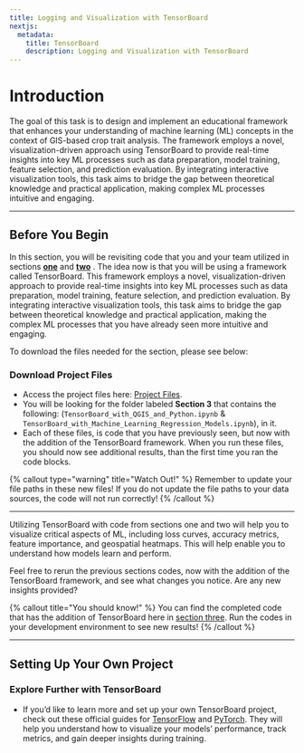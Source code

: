 ```yaml
---
title: Logging and Visualization with TensorBoard
nextjs:
  metadata:
    title: TensorBoard
    description: Logging and Visualization with TensorBoard
---
```


# Introduction

The goal of this task is to design and implement an educational framework that enhances your understanding of machine learning (ML) concepts in the context of GIS-based crop trait analysis. The framework employs a novel, visualization-driven approach using TensorBoard to provide real-time insights into key ML processes such as data preparation, model training, feature selection, and prediction evaluation. By integrating interactive visualization tools, this task aims to bridge the gap between theoretical knowledge and practical application, making complex ML processes intuitive and engaging.

---

## Before You Begin

In this section, you will be revisiting code that you and your team utilized in sections [**one**](/docs/heatmap-generation) and [**two**](/docs/machine-learning) . The idea now is that you will be using a framework called TensorBoard. This framework employs a novel, visualization-driven approach to provide real-time insights into key ML processes such as data preparation, model training, feature selection, and prediction evaluation. By integrating interactive visualization tools, this task aims to bridge the gap between theoretical knowledge and practical application, making the complex ML processes that you have already seen more intuitive and engaging.

To download the files needed for the section, please see below:

### Download Project Files

- Access the project files here: [Project Files](https://drive.google.com/drive/folders/1tVPbNnlWsZem3CviXxUAObnSZgv9GWk3).
- You will be looking for the folder labeled **Section 3** that contains the following: (`TensorBoard_with_QGIS_and_Python.ipynb` &
  `TensorBoard_with_Machine_Learning_Regression_Models.ipynb`), in it.
- Each of these files, is code that you have previously seen, but now with the addition of the TensorBoard framework. When you run these files, you should now see additional results, than the first time you ran the code blocks.

{% callout type="warning" title="Watch Out!" %}
Remember to update your file paths in these new files! If you do not update the file paths to your data sources, the code will not run correctly!
{% /callout %}

---

Utilizing TensorBoard with code from sections one and two will help you to visualize critical aspects of ML, including loss curves, accuracy metrics, feature importance, and geospatial heatmaps. This will help enable you to understand how models learn and perform.

Feel free to rerun the previous sections codes, now with the addition of the TensorBoard framework, and see what changes you notice. Are any new insights provided?

{% callout title="You should know!" %}
You can find the completed code that has the addition of TensorBoard here in [section three](https://drive.google.com/drive/folders/1tVPbNnlWsZem3CviXxUAObnSZgv9GWk3). Run the codes in your development environment to see new results!
{% /callout %}

---

## Setting Up Your Own Project

### Explore Further with TensorBoard

- If you’d like to learn more and set up your own TensorBoard project, check out these official guides for [TensorFlow](https://www.tensorflow.org/tensorboard/get_started) and [PyTorch](https://pytorch.org/tutorials/recipes/recipes/tensorboard_with_pytorch.html). They will help you understand how to visualize your models’ performance, track metrics, and gain deeper insights during training.

<!-- 1. **Open your terminal or command prompt** (e.g., PowerShell on Windows, Terminal on macOS/Linux).

2. **Install the required packages** using pip:
   ```bash
   pip install tensorboard jupyter-tensorboard tensorboardX
   ```

- Tensorboard is the main visualization tool.
- Jupyter-tensorboard helps integrate TensorBoard into Jupyter notebooks.
- TensorboardX is a helper library that makes logging simpler for various frameworks (like PyTorch).

3. **Verify** the installation:
   ```bash
   pip show tensorboard
   pip show jupyter-tensorboard
   pip show tensorboardX
   ```
4. **(Optional)** In Jupyter Notebook:

- If you want to run TensorBoard inside a Jupyter Notebook, you might need to load the extension

  ```bash
  jupyter nbextension enable --py tensorboard

  ```

  - Check your Jupyter environment’s documentation if you have any issues.

## Logging

### Log Data Statistics

1. **Import the necessary libraries** in your Python script or Jupyter Notebook:

   ```bash
   from torch.utils.tensorboard import SummaryWriter
   import numpy as np
   ```

2. **Create and Initialize** a SummaryWriter that will save logs to a folder named _"runs"_:

   ```bash
    writer = SummaryWriter(log_dir="runs/data_stats_demo")
   ```

3. **Calculate and log basic statistics** (like mean and standard deviation) for your dataset. For example:

   ```py
    # Suppose 'data' is a NumPy array of your numeric values
   data = np.array([5, 10, 15, 20])
   mean_value = np.mean(data)
   std_value = np.std(data)

   # Log the values
   writer.add_scalar("DataStats/mean", mean_value, 0)
   writer.add_scalar("DataStats/std", std_value, 0)
   ```

4. **Close the writer** when finished:

   ```bash
   writer.close()
   ```

5. **Start Tensorboard** to see the logs:
   ```bash
   tensorboard --logdir=runs
   ```

- Open your browser and go to http://localhost:6006 to view the DataStats logs.

### Log Preprocessing Steps

1. **Track any changes in your dataset** during preprocessing, such as handling missing values or feature normalization.

2. Use **SummaryWriter** to record the steps. For example:

   ```py
   # Re-initialize a writer for preprocessing logs
   writer = SummaryWriter(log_dir="runs/preprocessing_logs")

   # Example: Count missing values before and after cleaning
   missing_before = 10
   missing_after = 2

   writer.add_scalar("Preprocessing/missing_values_before", missing_before, 0)
   writer.add_scalar("Preprocessing/missing_values_after",  missing_after,  0)

   # Example: Log a normalization factor
   normalization_factor = 0.01
   writer.add_scalar("Preprocessing/normalization_factor", normalization_factor, 0)

   writer.close()

   ```

- Check the Preprocessing section to visualize how your data changed.

### Log Model Training Metrics

1. **Import or define your model**. Then, while training, **record your metrics** (e.g., Mean Squared Error (MSE), R² score) at each epoch or iteration:

   ```py
   # Re-initialize a writer for preprocessing logs
   writer = SummaryWriter(log_dir="runs/preprocessing_logs")

   # Example: Count missing values before and after cleaning
   missing_before = 10
   missing_after = 2

   writer.add_scalar("Preprocessing/missing_values_before", missing_before, 0)
   writer.add_scalar("Preprocessing/missing_values_after",  missing_after,  0)

   # Example: Log a normalization factor
   normalization_factor = 0.01
   writer.add_scalar("Preprocessing/normalization_factor", normalization_factor, 0)

   writer.close()

   ```

2. **Start or refresh** TensorBoard to watch your training metrics evolve:

   ```bash
   tensorboard --logdir=runs
   ```

- Under Training, you should see how MSE and R² change over the epochs.

### Log Hyperparameter Tuning Results

1. **Try different hyperparameters** in your model (e.g., learning rate, number of layers, or regularization parameter).

2. **Log the results** for each hyperparameter setting:

   ```py
   # We'll try a few learning rates and log the final MSE for each
    for lr in [0.001, 0.01, 0.1]:
        writer = SummaryWriter(log_dir=f"runs/hparam_tuning_lr_{lr}")

        # ... train model with learning rate 'lr' ...
        final_mse = 0.4  # placeholder for final MSE

        writer.add_scalar("HParam/MSE", final_mse, 0)
        writer.close()
   ```

3. **Compare the logs** in TensorBoard:

   ```bash
   tensorboard --logdir=runs
   ```

- Look at each run (hparam_tuning_lr_0.001, etc.) side by side to see which hyperparameters work best.

### Log Predictions vs. Actual Values

1. After **training your model**, generate predictions on a test set:

   ```py
    # Assume y_test are actual values, y_pred are model predictions
    y_test = [3, 5, 7, 9]
    y_pred = [2.8, 5.2, 6.9, 9.1]

   ```

2. **Create a plot** to compare the predictions vs. the actual values:

   ```py
    import matplotlib.pyplot as plt

    plt.figure()
    plt.scatter(y_test, y_pred, label='Pred vs. Actual')
    plt.plot([min(y_test), max(y_test)], [min(y_test), max(y_test)], color='red', label='y=x line')
    plt.xlabel('Actual')
    plt.ylabel('Predicted')
    plt.legend()
    plt.savefig('pred_vs_actual.png')
    plt.close()

   ```

3. **Log the image** with TensorBoard:

   ```py
    from PIL import Image
    import torchvision

    writer = SummaryWriter(log_dir="runs/predictions_vs_actual")
    image = Image.open('pred_vs_actual.png')
    image_tensor = torchvision.transforms.ToTensor()(image)
    writer.add_image('PredVsActual', image_tensor, 0)
    writer.close()

   ```

4. **Open TensorBoard** to visually inspect how well the model did:

   ```bash
    tensorboard --logdir=runs

   ```

### Log Feature Importance

- If your model computes feature importance scores (e.g., in tree-based models):

1. Obtain **feature importance** values:

   ```py
    feature_names = ["feature1", "feature2", "feature3"]
    importance_scores = [0.3, 0.5, 0.2]  # example values


   ```

2. Log each feature’s importance **as a scalar**:

   ```py
   writer = SummaryWriter(log_dir="runs/feature_importance")
   for i, score in enumerate(importance_scores):
      writer.add_scalar(f"FeatureImportance/{feature_names[i]}", score, 0)
   writer.close()


   ```

3. **Visualize** in TensorBoard:

   ```bash
   tensorboard --logdir=runs

   ```

### Log a Heatmap of Predictions

- If your data is spatial or you want to visualize your predictions as a heatmap:

1. Generate a **2D (or 3D)** array representing spatial predictions:

   ```py
   predictions_map = np.random.rand(10, 10)  # example 10x10 grid


   ```

2. **Convert the array** to a color-mapped image:

   ```py
    import matplotlib.pyplot as plt

    plt.imshow(predictions_map, cmap='viridis')
    plt.colorbar(label='Prediction Value')
    plt.title('Prediction Heatmap')
    plt.savefig('prediction_heatmap.png')
    plt.close()


   ```

3. **Log the heatmap** in TensorBoard:

   ```py
    writer = SummaryWriter(log_dir="runs/prediction_heatmap")
    image = Image.open('prediction_heatmap.png')
    image_tensor = torchvision.transforms.ToTensor()(image)
    writer.add_image('Heatmap', image_tensor, 0)
    writer.close()


   ```

4. **Check TensorBoard**

   ```bash
    tensorboard --logdir=runs

   ```

- Under Heatmap, explore the spatial distribution of your predictions.

## Final Notes

- Each logging action writes information to a log directory. You can rename it or organize it by project, date, or model version.
- TensorBoard runs on port 6006 by default, so you can access the dashboard in your browser at **http://localhost:6006**.
- Remember to close your SummaryWriter to ensure all logs are properly saved.
- If you run into issues with permissions or path errors, double-check the directory you are writing to (e.g., **_C:\Users\YourName_** on Windows or **_/home/yourname_** on Linux).
  {% callout title="Good luck!" %}
  These steps should give you a solid foundation for logging and visualizing everything from raw data stats to complex model metrics, all in TensorBoard. Happy logging!
  {% /callout %} -->
